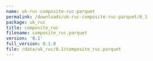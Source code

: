 ```yaml
---
name: uk-ruc-composite-ruc-parquet
permalink: /downloads/uk-ruc-composite-ruc-parquet/0_1
package: uk_ruc
title: composite_ruc
filename: composite_ruc.parquet
version: '0.1'
full_version: 0.1.0
file: /data/uk_ruc/0.1/composite_ruc.parquet
---
```

